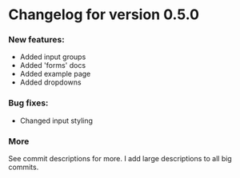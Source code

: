 # Changelog for version 0.5.0
### New features:
* Added input groups
* Added 'forms' docs
* Added example page
* Added dropdowns

### Bug fixes:
* Changed input styling

### More
See commit descriptions for more. I add large descriptions to all big commits.